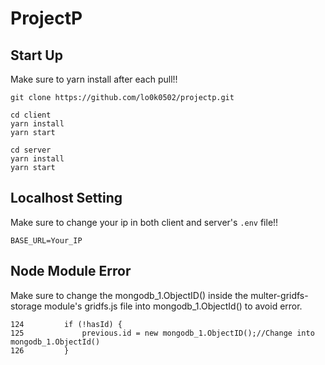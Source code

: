 # ProjectP
## Start Up
Make sure to yarn install after each pull!!
```
git clone https://github.com/lo0k0502/projectp.git
```
```
cd client
yarn install
yarn start
```
```
cd server
yarn install
yarn start
```

## Localhost Setting
Make sure to change your ip in both client and server's ``.env`` file!!
```
BASE_URL=Your_IP
```


## Node Module Error
Make sure to change the mongodb_1.ObjectID() inside the multer-gridfs-storage module's gridfs.js file into mongodb_1.ObjectId() to avoid error.
```
124         if (!hasId) {
125             previous.id = new mongodb_1.ObjectID();//Change into mongodb_1.ObjectId()
126         }
```
